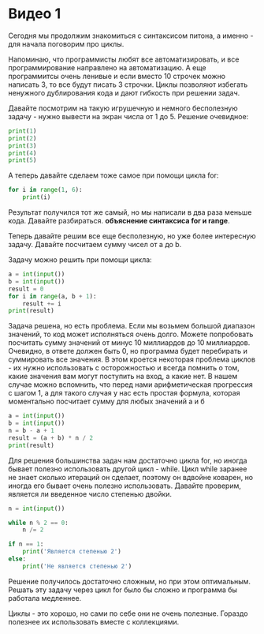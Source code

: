 # Видео 1

Сегодня мы продолжим знакомиться с синтаксисом питона, а именно - для начала поговорим про циклы.

Напоминаю, что программисты любят все автоматизировать, и все программирование направлено на автоматизацию. А еще программитсы очень ленивые и если вместо 10 строчек можно написать 3, то все будут писать 3 строчки. Циклы позволяют избегать ненужного дублирования кода и дают гибкость при решении задач.

Давайте посмотрим на такую игрушечную и немного бесполезную задачу - нужно вывести на экран числа от 1 до 5. Решение очевидное:

```python
print(1)
print(2)
print(3)
print(4)
print(5)
```

А теперь давайте сделаем тоже самое при помощи цикла for:

```python
for i in range(1, 6):
    print(i)
```

Результат получился тот же самый, но мы написали в два раза меньше кода. Давайте разбираться. **объяснение синтаксиса for и range**.

Теперь давайте решим все еще бесполезную, но уже более интересную задачу. Давайте посчитаем сумму чисел от a до b.

Задачу можно решить при помощи цикла:

```python
a = int(input())
b = int(input())
result = 0
for i in range(a, b + 1):
    result += i
print(result)
```

Задача решена, но есть проблема. Если мы возьмем большой диапазон значений, то код может исполняться очень долго. Можете попробовать посчитать сумму значений от минус 10 миллиардов до 10 миллиардов. Очевидно, в ответе должен быть 0, но программа будет перебирать и суммировать все значения. В этом кроется некоторая проблема циклов - их нужно использовать с осторожностью и всегда помнить о том, какие значения вам могут поступить на вход, а какие нет. В нашем случае можно вспомнить, что перед нами арифметическая прогрессия с шагом 1, а для такого случая у нас есть простая формула, которая моментально посчитает сумму для любых значений а и б

```python
a = int(input())
b = int(input())
n = b - a + 1
result = (a + b) * n / 2
print(result)
```

Для решения большинства задач нам достаточно цикла for, но иногда бывает полезно использовать другой цикл - while. Цикл while заранее не знает сколько итераций он сделает, поэтому он вдвойне коварен, но иногда его бывает очень полезно использовать. Давайте проверим, является ли введенное число степенью двойки.

```python
n = int(input())

while n % 2 == 0:
    n /= 2

if n == 1:
    print('Является степенью 2')
else:
    print('Не является степенью 2')
```

Решение получилось достаточно сложным, но при этом оптимальным. Решать эту задачу через цикл for было бы сложно и программа бы работала медленнее.

Циклы - это хорошо, но сами по себе они не очень полезные. Гораздо полезнее их использовать вместе с коллекциями.
